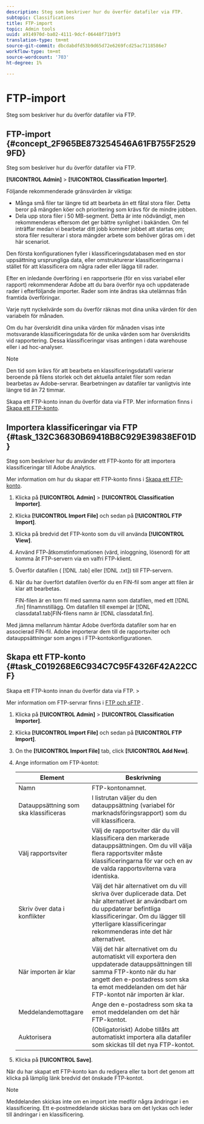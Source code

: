```yaml
---
description: Steg som beskriver hur du överför datafiler via FTP.
subtopic: Classifications
title: FTP-import
topic: Admin tools
uuid: a914970d-ba02-4111-9dcf-06448f71b9f3
translation-type: tm+mt
source-git-commit: dbcdabdfd53b9d65d72e6269fcd25ac7118586e7
workflow-type: tm+mt
source-wordcount: '703'
ht-degree: 1%

---
```



# FTP-import

Steg som beskriver hur du överför datafiler via FTP.

## FTP-import {#concept_2F965BE873254546A61FB755F25299FD}

Steg som beskriver hur du överför datafiler via FTP.

**[!UICONTROL Admin]** > **[!UICONTROL Classification Importer]**.

Följande rekommenderade gränsvärden är viktiga:

* Många små filer tar längre tid att bearbeta än ett fåtal stora filer. Detta beror på mängden köer och prioritering som krävs för de mindre jobben.
* Dela upp stora filer i 50 MB-segment. Detta är inte nödvändigt, men rekommenderas eftersom det ger bättre synlighet i bakänden. Om fel inträffar medan vi bearbetar ditt jobb kommer jobbet att startas om; stora filer resulterar i stora mängder arbete som behöver göras om i det här scenariot.

Den första konfigurationen fyller i klassificeringsdatabasen med en stor uppsättning ursprungliga data, eller omstrukturerar klassificeringarna i stället för att klassificera om några rader eller lägga till rader.

Efter en inledande överföring i en rapportserie (för en viss variabel eller rapport) rekommenderar Adobe att du bara överför nya och uppdaterade rader i efterföljande importer. Rader som inte ändras ska utelämnas från framtida överföringar.

Varje nytt nyckelvärde som du överför räknas mot dina unika värden för den variabeln för månaden.

Om du har överskridit dina unika värden för månaden visas inte motsvarande klassificeringsdata för de unika värden som har överskridits vid rapportering. Dessa klassificeringar visas antingen i data warehouse eller i ad hoc-analyser.

>[!NOTE]
>
>Den tid som krävs för att bearbeta en klassificeringsdatafil varierar beroende på filens storlek och det aktuella antalet filer som redan bearbetas av Adobe-servrar. Bearbetningen av datafiler tar vanligtvis inte längre tid än 72 timmar.

Skapa ett FTP-konto innan du överför data via FTP. Mer information finns i [Skapa ett FTP-konto](/help/components/classifications/importer/c-uploading-saint-data-files-via-ftp.md#task_C019268E6C934C7C95F4326F42A22CCF).

## Importera klassificeringar via FTP {#task_132C36830B69418B8C929E39838EF01D}

<!-- 

t_upload_a_saint_data_file_via_ftp.xml

 -->

Steg som beskriver hur du använder ett FTP-konto för att importera klassificeringar till Adobe Analytics.

Mer information om hur du skapar ett FTP-konto finns i [Skapa ett FTP-konto](/help/components/classifications/importer/c-uploading-saint-data-files-via-ftp.md#task_C019268E6C934C7C95F4326F42A22CCF).

1. Klicka på **[!UICONTROL Admin]** > **[!UICONTROL Classification Importer]**.
1. Klicka **[!UICONTROL Import File]** och sedan på **[!UICONTROL FTP Import]**.
1. Klicka på bredvid det FTP-konto som du vill använda **[!UICONTROL View]**.
1. Använd FTP-åtkomstinformationen (värd, inloggning, lösenord) för att komma åt FTP-servern via en valfri FTP-klient.
1. Överför datafilen ( [!DNL .tab] eller [!DNL .txt]) till FTP-servern.
1. När du har överfört datafilen överför du en FIN-fil som anger att filen är klar att bearbetas.

   FIN-filen är en tom fil med samma namn som datafilen, med ett [!DNL .fin] filnamnstillägg. Om datafilen till exempel är [!DNL classdata1.tab]FIN-filens namn är [!DNL classdata1.fin].

Med jämna mellanrum hämtar Adobe överförda datafiler som har en associerad FIN-fil. Adobe importerar dem till de rapportsviter och datauppsättningar som anges i FTP-kontokonfigurationen.

## Skapa ett FTP-konto {#task_C019268E6C934C7C95F4326F42A22CCF}

Skapa ett FTP-konto innan du överför data via FTP. >

<!-- 

t_create_an_ftp_account.xml

 -->

Mer information om FTP-servrar finns i [FTP och sFTP](https://docs.adobe.com/content/help/en/analytics/export/ftp-and-sftp/ftp-overview.html) .

1. Klicka på **[!UICONTROL Admin]** > **[!UICONTROL Classification Importer]**.
1. Klicka **[!UICONTROL Import File]** och sedan på **[!UICONTROL FTP Import]**.
1. On the **[!UICONTROL Import File]** tab, click **[!UICONTROL Add New]**.
1. Ange information om FTP-kontot:

   | Element | Beskrivning |
   |---|---|
   | Namn | FTP-kontonamnet. |
   | Datauppsättning som ska klassificeras | I listrutan väljer du den datauppsättning (variabel för marknadsföringsrapport) som du vill klassificera. |
   | Välj rapportsviter | Välj de rapportsviter där du vill klassificera den markerade datauppsättningen. Om du vill välja flera rapportsviter måste klassificeringarna för var och en av de valda rapportsviterna vara identiska. |
   | Skriv över data i konflikter | Välj det här alternativet om du vill skriva över duplicerade data. Det här alternativet är användbart om du uppdaterar befintliga klassificeringar. Om du lägger till ytterligare klassificeringar rekommenderas inte det här alternativet. |
   | När importen är klar | Välj det här alternativet om du automatiskt vill exportera den uppdaterade datauppsättningen till samma FTP-konto när du har angett den e-postadress som ska ta emot meddelanden om det här FTP-kontot när importen är klar. |
   | Meddelandemottagare | Ange den e-postadress som ska ta emot meddelanden om det här FTP-kontot. |
   | Auktorisera | (Obligatoriskt) Adobe tillåts att automatiskt importera alla datafiler som skickas till det nya FTP-kontot. |

1. Klicka på **[!UICONTROL Save]**.

När du har skapat ett FTP-konto kan du redigera eller ta bort det genom att klicka på lämplig länk bredvid det önskade FTP-kontot.

>[!NOTE]
>
>Meddelanden skickas inte om en import inte medför några ändringar i en klassificering. Ett e-postmeddelande skickas bara om det lyckas och leder till ändringar i en klassificering.
